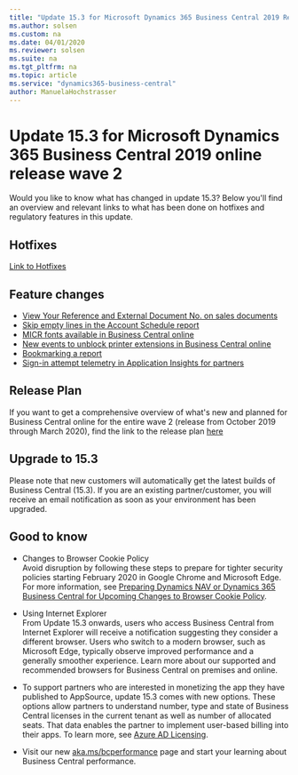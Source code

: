 ```yaml
---
title: "Update 15.3 for Microsoft Dynamics 365 Business Central 2019 Release Wave 2"
ms.author: solsen
ms.custom: na
ms.date: 04/01/2020
ms.reviewer: solsen
ms.suite: na
ms.tgt_pltfrm: na
ms.topic: article
ms.service: "dynamics365-business-central"
author: ManuelaHochstrasser
---
```


# Update 15.3 for Microsoft Dynamics 365 Business Central 2019 online release wave 2
Would you like to know what has changed in update 15.3? Below you'll find an overview and relevant links to what has been done on hotfixes and regulatory features in this update.

## Hotfixes
[Link to Hotfixes](https://support.microsoft.com/help/4539530)

## Feature changes
-    [View Your Reference and External Document No. on sales documents](https://docs.microsoft.com/dynamics365-release-plan/2019wave2/dynamics365-business-central/view-reference-external-document-no.-sales-documents)
-    [Skip empty lines in the Account Schedule report](https://docs.microsoft.com/dynamics365-release-plan/2019wave2/dynamics365-business-central/skip-empty-lines-account-schedule-report)  
-    [MICR fonts available in Business Central online](https://docs.microsoft.com/dynamics365-release-plan/2019wave2/dynamics365-business-central/micr-fonts-business-central-online)  
-    [New events to unblock printer extensions in Business Central online](https://docs.microsoft.com/dynamics365-release-plan/2019wave2/dynamics365-business-central/new-events-unblock-printer-extensions-business-central-online)   
- [Bookmarking a report](https://docs.microsoft.com/dynamics365-release-plan/2019wave2/dynamics365-business-central/add-links-navigation-menu)
- [Sign-in attempt telemetry in Application Insights for partners](https://docs.microsoft.com/dynamics365-release-plan/2019wave2/dynamics365-business-central/sign-in-attempt-telemetry-azure-application-insights-partners)


## Release Plan
If you want to get a comprehensive overview of what's new and planned for Business Central online for the entire wave 2 (release from October 2019 through March 2020), find the link to the release plan [here](https://docs.microsoft.com/dynamics365-release-plan/2019wave2/dynamics365-business-central/planned-features) 

## Upgrade to 15.3
Please note that new customers will automatically get the latest builds of Business Central (15.3). If you are an existing partner/customer, you will receive an email notification as soon as your environment has been upgraded. 

## Good to know

- Changes to Browser Cookie Policy  
Avoid disruption by following these steps to prepare for tighter security policies starting February 2020 in Google Chrome and Microsoft Edge. For more information, see [Preparing Dynamics NAV or Dynamics 365 Business Central for Upcoming Changes to Browser Cookie Policy](https://docs.microsoft.com/dynamics365/business-central/dev-itpro/administration/prepare-for-cookie-samesite-policy).
    
- Using Internet Explorer  
From Update 15.3 onwards, users who access Business Central from Internet Explorer will receive a notification suggesting they consider a different browser. Users who switch to a modern browser, such as Microsoft Edge, typically observe improved performance and a generally smoother experience. Learn more about our supported and recommended browsers for Business Central on premises and online.
    
- To support partners who are interested in monetizing the app they have published to AppSource, update 15.3 comes with new options. These options allow partners to understand number, type and state of Business Central licenses in the current tenant as well as number of allocated seats. That data enables the partner to implement user-based billing into their apps. To learn more, see [Azure AD Licensing](https://github.com/microsoft/ALAppExtensions/tree/master/Modules/System/Azure%20AD%20Licensing).

- Visit our new [aka.ms/bcperformance](https://aka.ms/bcperformance) page and start your learning about Business Central performance. 
